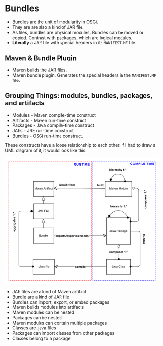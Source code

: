 # Bundles

* Bundles are the unit of modularity in OSGi.
* They are are also a kind of JAR file.
* As files, bundles are physical modules. Bundles can be moved or copied. Contrast with packages, which are logical modules.
* **Literally** a JAR file with special headers in its `MANIFEST.MF` file.

## Maven & Bundle Plugin
* Maven builds the JAR files.
* Maven bundle plugin. Generates the special headers in the `MANIFEST.MF` file.

## Grouping Things: modules, bundles, packages, and artifacts
* Modules - Maven compile-time construct
* Artifacts - Maven run-time construct
* Packages - Java compile-time construct
* JARs - JRE run-time construct
* Bundles - OSGi run-time construct.

These constructs have a loose relationship to each other. If I had to draw a UML diagram of it, it would look like this:

![Groups](UML-diagram.png)

* JAR files are a kind of Maven artifact
* Bundle are a kind of JAR file
* Bundles can import, export, or embed packages
* Maven builds modules into artifacts
* Maven modules can be nested
* Packages can be nested
* Maven modules can contain multiple packages
* Classes are .java files
* Packages can import classes from other packages
* Classes belong to a package